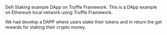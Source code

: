 Defi Staking example DApp on Truffle Framework.
This is a DApp example on Ethereum local network using Truffle Framework.

We had develop a DAPP where users stake their tokens and in return the get rewards for staking their crypto money.



